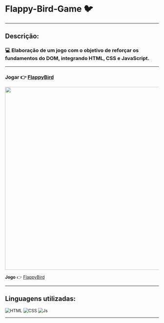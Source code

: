 # Flappy-Bird-Game :bird:
<hr>

## Descrição:
### :computer: Elaboração de um jogo com o objetivo de reforçar os fundamentos do DOM, integrando HTML, CSS e JavaScript.
<hr>

### Jogar :point_right: [FlappyBird]( https://rodrigofuster.github.io/Flappy-Bird-Game/)


 
<img height="600em" width="700em" src="https://user-images.githubusercontent.com/87047818/176320504-045ec281-5c96-469f-862a-1fe44332892c.jpg"/>

**Jogo** :point_right: [FlappyBird]( https://rodrigofuster.github.io/Flappy-Bird-Game/)

<hr>

## Linguagens utilizadas:

![HTML](https://img.shields.io/badge/HTML-239120?style=for-the-badge&logo=html5&logoColor=white)
![CSS](https://img.shields.io/badge/CSS-239120?&style=for-the-badge&logo=css3&logoColor=white)
![Js](https://img.shields.io/badge/JavaScript-F7DF1E?style=for-the-badge&logo=javascript&logoColor=black)
 <hr>
 
 



